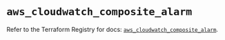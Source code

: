 # `aws_cloudwatch_composite_alarm`

Refer to the Terraform Registry for docs: [`aws_cloudwatch_composite_alarm`](https://registry.terraform.io/providers/hashicorp/aws/6.15.0/docs/resources/cloudwatch_composite_alarm).
